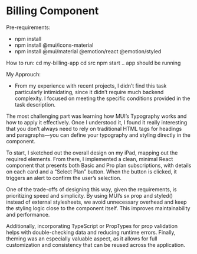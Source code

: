 # Billing Component

Pre-requirements:

- npm install
- npm install @mui/icons-material
- npm install @mui/material @emotion/react @emotion/styled

How to run:
cd my-billing-app
cd src
npm start
.. app should be running


My Approuch:

- From my experience with recent projects, I didn’t find this task particularly intimidating, since it didn’t require much backend complexity. I focused on meeting the specific conditions provided in the task description.

The most challenging part was learning how MUI’s Typography works and how to apply it effectively. Once I understood it, I found it really interesting that you don’t always need to rely on traditional HTML tags for headings and paragraphs—you can define your typography and styling directly in the component.

To start, I sketched out the overall design on my iPad, mapping out the required elements. From there, I implemented a clean, minimal React component that presents both Basic and Pro plan subscriptions, with details on each card and a “Select Plan” button. When the button is clicked, it triggers an alert to confirm the user’s selection.

One of the trade-offs of designing this way, given the requirements, is prioritizing speed and simplicity. By using MUI’s sx prop and styled() instead of external stylesheets, we avoid unnecessary overhead and keep the styling logic close to the component itself. This improves maintainability and performance.

Additionally, incorporating TypeScript or PropTypes for prop validation helps with double-checking data and reducing runtime errors. Finally, theming was an especially valuable aspect, as it allows for full customization and consistency that can be reused across the application.

